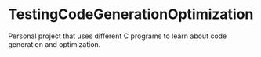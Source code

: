 # TestingCodeGenerationOptimization
Personal project that uses different C programs to learn about code generation and optimization.
